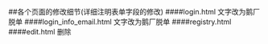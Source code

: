 ##各个页面的修改细节(详细注明表单字段的修改)
####login.html
文字改为鹅厂脱单
####login_info_email.html
文字改为鹅厂脱单
####registry.html
####edit.html
删除